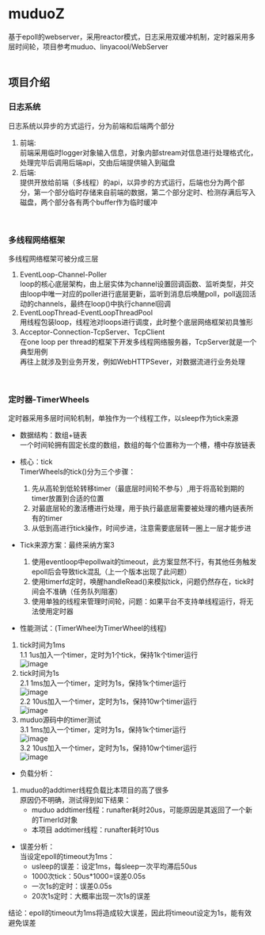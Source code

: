 # muduoZ  
基于epoll的webserver，采用reactor模式，日志采用双缓冲机制，定时器采用多层时间轮，项目参考muduo、linyacool/WebServer  
<br />

## 项目介绍  
### 日志系统  
日志系统以异步的方式运行，分为前端和后端两个部分  
  1. 前端:  
  前端采用临时logger对象输入信息，对象内部stream对信息进行处理格式化，处理完毕后调用后端api，交由后端提供输入到磁盘  
  2. 后端:   
  提供开放给前端（多线程）的api，以异步的方式运行，后端也分为两个部分，第一个部分临时存储来自前端的数据，第二个部分定时、检测存满后写入磁盘，两个部分各有两个buffer作为临时缓冲  
<br />

### 多线程网络框架  
多线程网络框架可被分成三层  
  1. EventLoop-Channel-Poller  
  loop的核心底层架构，由上层实体为channel设置回调函数、监听类型，并交由loop中唯一对应的poller进行底层更新，监听到消息后唤醒poll，poll返回活动的channels，最终在loop()中执行channel回调  
  2. EventLoopThread-EventLoopThreadPool   
  用线程包装loop，线程池对loops进行调度，此时整个底层网络框架初具雏形  
  3. Acceptor-Connection-TcpServer、TcpClient  
  在one loop per thread的框架下开发多线程网络服务器，TcpServer就是一个典型用例  
  再往上就涉及到业务开发，例如WebHTTPSever，对数据流进行业务处理
<br />

### 定时器-TimerWheels
定时器采用多层时间轮机制，单独作为一个线程工作，以sleep作为tick来源  
- 数据结构：数组+链表  
一个时间轮拥有固定长度的数组，数组的每个位置称为一个槽，槽中存放链表
- 核心：tick  
TimerWheels的tick()分为三个步骤：
  1. 先从高轮到低轮转移timer（最底层时间轮不参与）,用于将高轮到期的timer放置到合适的位置
  2. 对最底层轮的激活槽进行处理，用于执行最底层需要被处理的槽内链表所有的timer
  3. 从低到高进行tick操作，时间步进，注意需要底层转一圈上一层才能步进
- Tick来源方案：最终采纳方案3
  1. 使用eventloop中epollwait的timeout，此方案显然不行，有其他任务触发epoll后会导致tick混乱（上一个版本出现了此问题）  
  2. 使用timerfd定时，唤醒handleRead()来模拟tick，问题仍然存在，tick时间会不准确（任务队列阻塞） 
  3. 使用单独的线程来管理时间轮，问题：如果平台不支持单线程运行，将无法使用定时器  

- 性能测试：(TimerWheel为TimerWheel的线程)
1. tick时间为1ms  
  1.1  1us加入一个timer，定时为1个tick，保持1k个timer运行  
    ![image](https://user-images.githubusercontent.com/28748767/158993021-28bb0b6c-c139-41f7-8135-2f0fff1bf197.png)  
2. tick时间为1s  
  2.1  1ms加入一个timer，定时为1s，保持1k个timer运行  
    ![image](https://user-images.githubusercontent.com/28748767/158993054-77e7ea52-024b-4a91-9813-8f1b23f6ec94.png)  
  2.2  10us加入一个timer，定时为1s，保持10w个timer运行   
    ![image](https://user-images.githubusercontent.com/28748767/158993169-cb766a3e-2a83-4de1-85f1-282cae9ebf50.png)  
3. muduo源码中的timer测试  
  3.1  1ms加入一个timer，定时为1s，保持1k个timer运行  
    ![image](https://user-images.githubusercontent.com/28748767/158811942-324b8f36-6b64-4a35-935b-39228048264f.png)  
  3.2  10us加入一个timer，定时为1s，保持10w个timer运行  
    ![image](https://user-images.githubusercontent.com/28748767/158812004-3a05b70d-e898-41ba-9843-afb2aab2ffd1.png)  
- 负载分析：
1. muduo的addtimer线程负载比本项目的高了很多  
  原因仍不明确，测试得到如下结果：  
   - muduo addtimer线程：runafter耗时20us，可能原因是其返回了一个新的TimerId对象  
   - 本项目 addtimer线程：runafter耗时10us  
- 误差分析：  
当设定epoll的timeout为1ms：
  - usleep的误差：设定1ms，每sleep一次平均滞后50us
  - 1000次tick：50us*1000=误差0.05s  
  - 一次1s的定时：误差0.05s  
  - 20次1s定时：大概率出现一次1s的误差 
 
结论：epoll的timeout为1ms将造成较大误差，因此将timeout设定为1s，能有效避免误差

